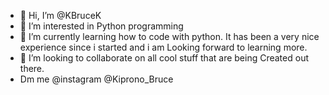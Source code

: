 - 👋 Hi, I’m @KBruceK
- 👀 I’m interested in Python programming
- 🌱 I’m currently learning how to code with python.
It has been a very nice experience since i started and i am
Looking forward to learning more.
- 💞️ I’m looking to collaborate on all cool stuff that are being 
Created out there.
- Dm me @instagram 
    @Kiprono_Bruce

<!---
KBruceK/KBruceK is a ✨ special ✨ repository because its `README.md` (this file) appears on your GitHub profile.
You can click the Preview link to take a look at your changes.
--->
